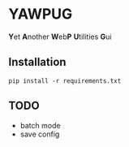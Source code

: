 # YAWPUG
**Y**et **A**nother **W**eb**P** **U**tilities **G**ui

## Installation
    pip install -r requirements.txt

## TODO
* batch mode
* save config